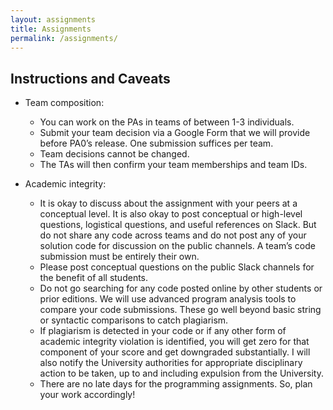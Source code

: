 ```yaml
---
layout: assignments
title: Assignments
permalink: /assignments/
---
```


## Instructions and Caveats

- Team composition:
    - You can work on the PAs in teams of between 1-3 individuals.
    - Submit your team decision via a Google Form that we will provide before PA0’s release. One submission suffices per team.
    - Team decisions cannot be changed.
    - The TAs will then confirm your team memberships and team IDs.
    
- Academic integrity:
    - It is okay to discuss about the assignment with your peers at a conceptual level. It is also okay to post conceptual or high-level questions, logistical questions, and useful references on Slack. But do not share any code across teams and do not post any of your solution code for discussion on the public channels. A team’s code submission must be entirely their own.
    - Please post conceptual questions on the public Slack channels for the benefit of all students.
    - Do not go searching for any code posted online by other students or prior editions. We will use advanced program analysis tools to compare your code submissions. These go well beyond basic string or syntactic comparisons to catch plagiarism.
    - If plagiarism is detected in your code or if any other form of academic integrity violation is identified, you will get zero for that component of your score and get downgraded substantially. I will also notify the University authorities for appropriate disciplinary action to be taken, up to and including expulsion from the University.
    - There are no late days for the programming assignments. So, plan your work accordingly!
